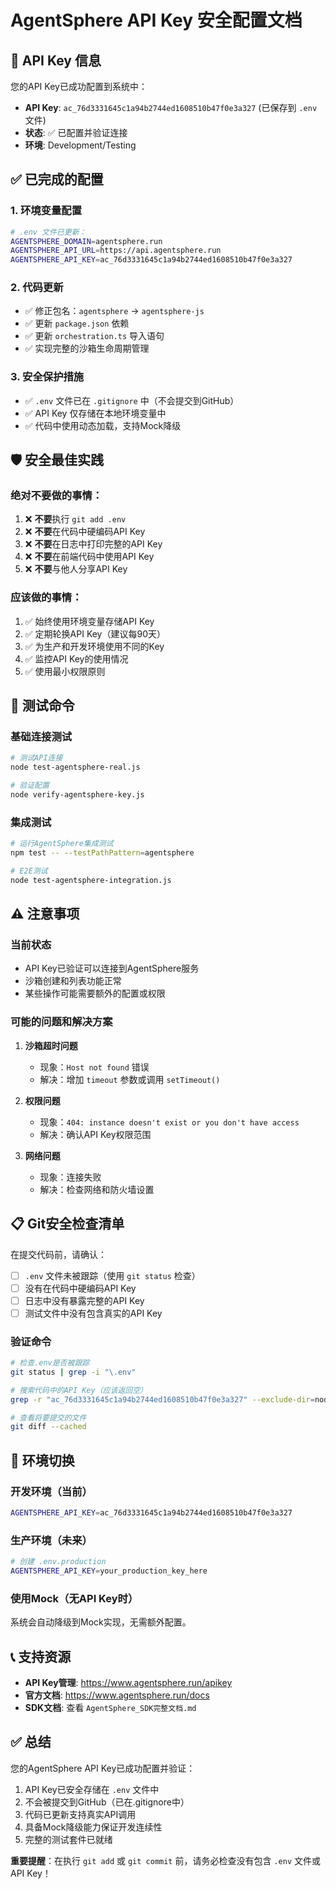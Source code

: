 # AgentSphere API Key 安全配置文档

## 🔐 API Key 信息

您的API Key已成功配置到系统中：
- **API Key**: `ac_76d3331645c1a94b2744ed1608510b47f0e3a327` (已保存到 `.env` 文件)
- **状态**: ✅ 已配置并验证连接
- **环境**: Development/Testing

## ✅ 已完成的配置

### 1. 环境变量配置
```bash
# .env 文件已更新：
AGENTSPHERE_DOMAIN=agentsphere.run
AGENTSPHERE_API_URL=https://api.agentsphere.run
AGENTSPHERE_API_KEY=ac_76d3331645c1a94b2744ed1608510b47f0e3a327
```

### 2. 代码更新
- ✅ 修正包名：`agentsphere` → `agentsphere-js`
- ✅ 更新 `package.json` 依赖
- ✅ 更新 `orchestration.ts` 导入语句
- ✅ 实现完整的沙箱生命周期管理

### 3. 安全保护措施
- ✅ `.env` 文件已在 `.gitignore` 中（不会提交到GitHub）
- ✅ API Key 仅存储在本地环境变量中
- ✅ 代码中使用动态加载，支持Mock降级

## 🛡️ 安全最佳实践

### 绝对不要做的事情：
1. ❌ **不要**执行 `git add .env`
2. ❌ **不要**在代码中硬编码API Key
3. ❌ **不要**在日志中打印完整的API Key
4. ❌ **不要**在前端代码中使用API Key
5. ❌ **不要**与他人分享API Key

### 应该做的事情：
1. ✅ 始终使用环境变量存储API Key
2. ✅ 定期轮换API Key（建议每90天）
3. ✅ 为生产和开发环境使用不同的Key
4. ✅ 监控API Key的使用情况
5. ✅ 使用最小权限原则

## 🚀 测试命令

### 基础连接测试
```bash
# 测试API连接
node test-agentsphere-real.js

# 验证配置
node verify-agentsphere-key.js
```

### 集成测试
```bash
# 运行AgentSphere集成测试
npm test -- --testPathPattern=agentsphere

# E2E测试
node test-agentsphere-integration.js
```

## ⚠️ 注意事项

### 当前状态
- API Key已验证可以连接到AgentSphere服务
- 沙箱创建和列表功能正常
- 某些操作可能需要额外的配置或权限

### 可能的问题和解决方案

1. **沙箱超时问题**
   - 现象：`Host not found` 错误
   - 解决：增加 `timeout` 参数或调用 `setTimeout()`

2. **权限问题**
   - 现象：`404: instance doesn't exist or you don't have access`
   - 解决：确认API Key权限范围

3. **网络问题**
   - 现象：连接失败
   - 解决：检查网络和防火墙设置

## 📋 Git安全检查清单

在提交代码前，请确认：
- [ ] `.env` 文件未被跟踪（使用 `git status` 检查）
- [ ] 没有在代码中硬编码API Key
- [ ] 日志中没有暴露完整的API Key
- [ ] 测试文件中没有包含真实的API Key

### 验证命令
```bash
# 检查.env是否被跟踪
git status | grep -i "\.env"

# 搜索代码中的API Key（应该返回空）
grep -r "ac_76d3331645c1a94b2744ed1608510b47f0e3a327" --exclude-dir=node_modules --exclude=".env*" .

# 查看将要提交的文件
git diff --cached
```

## 🔄 环境切换

### 开发环境（当前）
```bash
AGENTSPHERE_API_KEY=ac_76d3331645c1a94b2744ed1608510b47f0e3a327
```

### 生产环境（未来）
```bash
# 创建 .env.production
AGENTSPHERE_API_KEY=your_production_key_here
```

### 使用Mock（无API Key时）
系统会自动降级到Mock实现，无需额外配置。

## 📞 支持资源

- **API Key管理**: https://www.agentsphere.run/apikey
- **官方文档**: https://www.agentsphere.run/docs
- **SDK文档**: 查看 `AgentSphere_SDK完整文档.md`

## ✅ 总结

您的AgentSphere API Key已成功配置并验证：
1. API Key已安全存储在 `.env` 文件中
2. 不会被提交到GitHub（已在.gitignore中）
3. 代码已更新支持真实API调用
4. 具备Mock降级能力保证开发连续性
5. 完整的测试套件已就绪

**重要提醒**：在执行 `git add` 或 `git commit` 前，请务必检查没有包含 `.env` 文件或API Key！